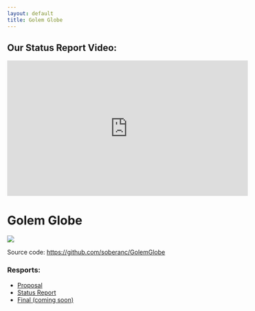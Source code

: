 ```yaml
---
layout: default
title: Golem Globe
---
```


## Our Status Report Video:
<iframe width="560" height="315" src="https:https://youtu.be/-EcSR30vwDM" frameborder="0" allow="encrypted-media" allowfullscreen></iframe>

# Golem Globe

![](https://www.ics.uci.edu/~wschallo/golemGlobe.png)

Source code: https://github.com/soberanc/GolemGlobe

### Resports:

 - [Proposal](https://github.com/soberanc/GolemGlobe/blob/master/docs/proposal.md)
 - [Status Report](https://github.com/soberancGolemGlobe/blob/master/docs/statusReport.md)
 - [Final (coming soon)]()
